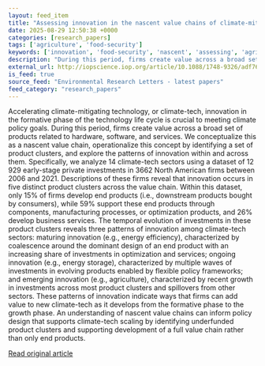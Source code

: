 ```yaml
---
layout: feed_item
title: "Assessing innovation in the nascent value chains of climate-mitigating technologies"
date: 2025-08-29 12:50:38 +0000
categories: [research_papers]
tags: ['agriculture', 'food-security']
keywords: ['innovation', 'food-security', 'nascent', 'assessing', 'agriculture']
description: "During this period, firms create value across a broad set of products related to hardware, software, and services"
external_url: http://iopscience.iop.org/article/10.1088/1748-9326/adf763
is_feed: true
source_feed: "Environmental Research Letters - latest papers"
feed_category: "research_papers"
---
```


Accelerating climate-mitigating technology, or climate-tech, innovation in the formative phase of the technology life cycle is crucial to meeting climate policy goals. During this period, firms create value across a broad set of products related to hardware, software, and services. We conceptualize this as a nascent value chain, operationalize this concept by identifying a set of product clusters, and explore the patterns of innovation within and across them. Specifically, we analyze 14 climate-tech sectors using a dataset of 12 929 early-stage private investments in 3662 North American firms between 2006 and 2021. Descriptions of these firms reveal that innovation occurs in five distinct product clusters across the value chain. Within this dataset, only 15% of firms develop end products (i.e., downstream products bought by consumers), while 59% support these end products through components, manufacturing processes, or optimization products, and 26% develop business services. The temporal evolution of investments in these product clusters reveals three patterns of innovation among climate-tech sectors: maturing innovation (e.g., energy efficiency), characterized by coalescence around the dominant design of an end product with an increasing share of investments in optimization and services; ongoing innovation (e.g., energy storage), characterized by multiple waves of investments in evolving products enabled by flexible policy frameworks; and emerging innovation (e.g., agriculture), characterized by recent growth in investments across most product clusters and spillovers from other sectors. These patterns of innovation indicate ways that firms can add value to new climate-tech as it develops from the formative phase to the growth phase. An understanding of nascent value chains can inform policy design that supports climate-tech scaling by identifying underfunded product clusters and supporting development of a full value chain rather than only end products.

[Read original article](http://iopscience.iop.org/article/10.1088/1748-9326/adf763)
